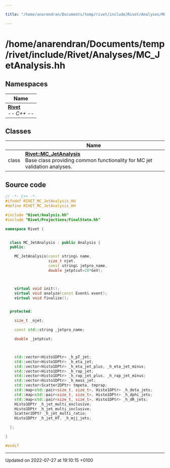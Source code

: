 ```yaml
---

title: "/home/anarendran/Documents/temp/rivet/include/Rivet/Analyses/MC_JetAnalysis.hh"

---
```


# /home/anarendran/Documents/temp/rivet/include/Rivet/Analyses/MC_JetAnalysis.hh



## Namespaces

| Name           |
| -------------- |
| **[Rivet](http://example.org/namespaces/namespacerivet/)** <br>-*- C++ -*-  |

## Classes

|                | Name           |
| -------------- | -------------- |
| class | **[Rivet::MC_JetAnalysis](http://example.org/classes/classrivet_1_1mc__jetanalysis/)** <br>Base class providing common functionality for MC jet validation analyses.  |




## Source code

```cpp
// -*- C++ -*-
#ifndef RIVET_MC_JetAnalysis_HH
#define RIVET_MC_JetAnalysis_HH

#include "Rivet/Analysis.hh"
#include "Rivet/Projections/FinalState.hh"

namespace Rivet {


  class MC_JetAnalysis : public Analysis {
  public:

    MC_JetAnalysis(const string& name,
                   size_t njet,
                   const string& jetpro_name,
                   double jetptcut=20*GeV);



    virtual void init();
    virtual void analyze(const Event& event);
    virtual void finalize();


  protected:

    size_t _njet;

    const std::string _jetpro_name;

    double _jetptcut;



    std::vector<Histo1DPtr> _h_pT_jet;
    std::vector<Histo1DPtr> _h_eta_jet;
    std::vector<Histo1DPtr> _h_eta_jet_plus, _h_eta_jet_minus;
    std::vector<Histo1DPtr> _h_rap_jet;
    std::vector<Histo1DPtr> _h_rap_jet_plus, _h_rap_jet_minus;
    std::vector<Histo1DPtr> _h_mass_jet;
    std::vector<Scatter2DPtr> tmpeta, tmprap;
    std::map<std::pair<size_t, size_t>, Histo1DPtr> _h_deta_jets;
    std::map<std::pair<size_t, size_t>, Histo1DPtr> _h_dphi_jets;
    std::map<std::pair<size_t, size_t>, Histo1DPtr> _h_dR_jets;
    Histo1DPtr _h_jet_multi_exclusive;
    Histo1DPtr _h_jet_multi_inclusive;
    Scatter2DPtr _h_jet_multi_ratio;
    Histo1DPtr _h_jet_HT, _h_mjj_jets;

  };

}

#endif
```


-------------------------------

Updated on 2022-07-27 at 19:10:15 +0100

